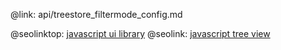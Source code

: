 @link: api/treestore_filtermode_config.md

@seolinktop: [javascript ui library](https://webix.com)
@seolink: [javascript tree view](https://webix.com/widget/tree/)